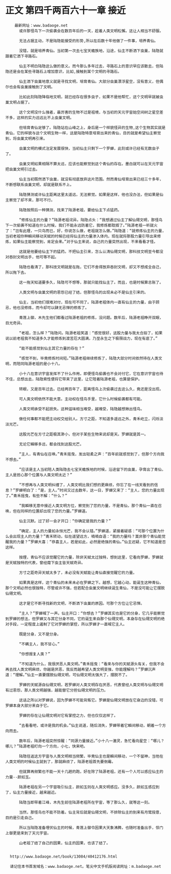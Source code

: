 # 正文 第四千两百六十一章 接近
        最新网址：www.badaoge.net
          或许那怪鸟下一次偷袭会在数百年后的一天，趁着人类文明松懈。这让人相当不舒服。
      
          无法占据主动，不是陆隐能接受的形势,所以在后数十年他做了一件事，培养青仙。
      
          没错，就是培养青仙。当初第一次去七宝天蟾族地，沿途，仙主不断洒下虫巢，陆隐就跟着它洒下寻路石。
      
          仙主不明白陆隐这么做的意义。而今那么多年过去，寻路石上的意识早应该散去，但陆隐还是会在某些寻路石上增加意识，比如,接触到某个文明的寻路石。
      
          仙主洒下虫巢地意义就是寻找文明，培育青仙。大部分虫巢漂浮星空，没有意义，但偶尔也会有虫巢接触到了文明。
      
          比如此刻陆隐降临地文明，就已经存在很多虫子，如果不是他帮忙，这个文明早就被虫巢文明占据了。
      
          这个文明没什么强者，最厉害的生物不过是祖境，与当初的天元宇宙始空间树之星空差不多，这样的实力远远比不上虫巢文明。
      
          但培育青仙足够了。陆隐站在山峰之上，身后是一个样貌怪异的生物,这个生物其实就是青仙，它的样貌与这个文明生物一样，这是陆隐特意培育出来的青仙，目的就是希望仙主察觉到，将虫巢文明再引来。
      
          虫巢文明的模式注定发展很快，当初仙主只剩下一个罗蝉，此刻或许已经有无数虫子了。
      
          虫巢文明如果相隔不算太远，应该也能察觉到这个青仙的存在。墨白就可以在天元宇宙把虫巢文明引过去。
      
          仙主当初既然洒下虫巢，就没有彻底放弃这片范围。然而青仙培育出来已经三十多年，不断想联系虫巢文明，却就是联系不上。
      
          陆隐猜测或许仙主距离这里太遥远，无法察觉。如果是这样，他也没办法，但如果是仙主察觉了却不来，那可不行。
      
          陆隐按照后一种猜测，找来了陆源老祖，要给仙主下点猛药。
      
          “修炼仙主的力量？”陆源老祖诧异。陆隐点头：“我想通过仙主了解仙翎文明，那怪鸟下一次偷袭不知道在什么时候，我们不能永远防着它，我修炼都耽搁了。”陆源老祖一听就火了：“岂有此理，一只鸟而已，好，你说怎么做，老祖就怎么做。”陆隐道：“就修炼仙主的力量，当初老祖你种瞬间移动天赋的时候已经将仙主的力量渗入体内，现在就将那股力量引导出来修炼，如果仙主能察觉到，肯定会来。”对于仙主来说，自己的力量突然出现，不来看看才怪。
      
          这就是他要给仙主下的猛药。不把仙主引来，怎么认清仙翎文明，那科技文明至今都没对吞封文明出手，他可等不起。
      
          陆隐也看清了，那科技文明就是在拖，它们不舍得放弃吞封文明，却又不想成全自己，所以拖下去。
      
          这一拖天知道要多久，陆隐可不想等，那就只能找仙主了。而且，也是时候算总账了。
      
          人类文明与虫巢文明的恩怨已经了结，但那怪鸟的出现未必不是仙主引来的。
      
          仙主，当初他们很难对付，现在可不同了。陆源老祖体内一直有仙主的力量，由于顾忌，他也没修炼，而今却可以肆无忌惮的修炼了。
      
          青莲上御，木先生他们都看过陆源老祖的修炼，没问题。数年后，陆源老祖睁开双眼，目光奇异。
      
          “老祖，怎么样？”陆隐问。陆源老祖笑道：“感觉很好，这股力量与我太合拍了，如果说以前老祖我不知道多久才能修炼到渡苦厄大圆满，乃至永生之下极限战力，现在有底了。”
      
          “能不能感觉到仙主其它力量的存在？”
      
          “感觉不到，毕竟修炼时间短。”陆源老祖继续修炼了，陆隐大部分时间依然待在人类文明，而陪同陆源老祖的是小十八。
      
          小十八在意识宇宙发挥不了什么作用，即便怪鸟偷袭也不会对付它，它在意识宇宙也待不住，总想出去，陆隐索性便将它带来了这里，让它陪着陆源老祖，也算是保护。
      
          转眼，又是百年过去。已经两百年了，距离怪鸟上次偷袭过去这么久，竟还是没出现。
      
          可人类文明依然不能大意。主动权在怪鸟手里，它什么时候偷袭都有可能。
      
          人类文明承受不起损失。这种滋味相当难受，越难受，陆隐越想揪出怪鸟。
      
          做任何事都不能把主动权交给别人。方寸之距，不知道多遥远之外，青禾屹立，闪烁淡淡光芒。
      
          这股光芒在方寸之距极其渺小，但对于某些生物来说却是天。罗蝉就是其一。
      
          无论它瞬移多远，都会找到这股光芒。
      
          “主人，有青仙在召唤。”青禾摇曳，发出轻柔之声：“百年前就感觉到了，但那个方向我不想去。”
      
          “应该是主人当初陪人类陆隐去七宝天蟾族地的时候，沿途留下的虫巢，孕育出了青仙，主人是担心那个位置与人类文明太近？”
      
          “不想再与人类文明纠缠了，人类文明比我们想的更麻烦，你忘了在一线天看到的信息？”罗蝉明白了：“是，主人。”时间又过去数年，这一日，罗蝉又来了：“主人，您的力量出现了。”青禾摇曳，有些不解：“什么？”
      
          “我瞬移无意中接近人类文明方位，察觉到了您的力量，不是青仙，那个青仙一直在召唤，但在同样的位置却出现了您的力量。”罗蝉道。
      
          仙主沉默。过了好一会才开口：“你确定是我的力量？”
      
          “确定，主人的力量如永恒光芒，我不会认错。”罗蝉道，紧接着疑惑：“可那个位置为什么会出现主人的力量？”青禾转动，似在遥望远方，喃喃自语：“我的力量吗？莫非那个青仙能觉醒我的力量？”罗蝉大喜：“恭喜主人，若是如此，必然是绝强的青仙。”仙主迟疑，它不知道是否这样。
      
          按理，青仙不应该觉醒它的力量，除非天赋太过独特，想到这里，它看向罗蝉，罗蝉就是天赋独特的代表，曾经麾下虫主皆天赋奇异。
      
          方寸之距奇异天赋太多了，未必没有天赋能让青仙直接觉醒它的力量。
      
          如果真是这样，这个青仙的未来未必在罗蝉之下。越想，它越心动，能诞生这种青仙，那个文明必然也很独特，尽管或许不强，但若配合虫巢文明继续诞生青仙，不是没可能让它摆脱仙翎文明。
      
          这才是它不断寻找新的文明，不断洒下虫巢的原因。可那个方位让它忌惮。
      
          “主人？”罗蝉喊了一声。仙主开口：“你想去？”罗蝉其实也是它的分身，它几乎能察觉到罗蝉的想法，但罗蝉又与其它分身不同，它的诞生来自那个仙翎文明，本身存在仙翎文明的绝对手段，一定程度上遏制了它对罗蝉的掌控，所以罗蝉才一直喊它主人。
      
          既是分身，又不是分身。
      
          “不瞒主人，我不甘心。”
      
          “你想报复人类？”
      
          “不知道为什么，我很厌恶人类文明。”青禾摇曳：“看来与你的天赋源头有关，但我不会再去找人类文明麻烦，你越是厌恶，我反而越希望人类文明变强，你能理解吗？”罗蝉沉声道：“理解。”仙主一直要摆脱仙翎文明，可仙翎文明太强大了，摆脱不了。
      
          罗蝉的天赋源自仙翎文明，若罗蝉对人类文明存在厌恶，代表曾经人类文明与仙翎文明有过恩怨，那人类文明越强，越能替它分担仙翎文明的压力。
      
          这话之所以对罗蝉说，因为罗蝉不可能背叛它。罗蝉是仙翎文明放在它身边的没错，可罗蝉本身大部分来自于它。
      
          罗蝉的存在让仙翎文明对它有掌控之力，但也仅仅这样了。
      
          “去看看吧，或许是我的机会。”仙主说道，随后消失，罗蝉带着它瞬间移动，朝着一个方向而去。
      
          数年后，陆源老祖突然惊醒：“同源力量接近。”小十八一激灵，急忙看向星空：“哪儿？哪儿？”陆源老祖盯向一个方向，小七，快来吧。
      
          陆隐往返这方宇宙与人类文明相当频繁，毕竟仙主也是瞬间移动，一个不留神，当他在人类文明的时候仙主就到了，那就麻烦了，陆源老祖首先要倒霉。
      
          但就算再频繁也不能一天十几趟的跑，好在除了陆源老祖，还有一个人可以感应仙主的力量--颜如玉。
      
          陆源老祖在另一个宇宙吸引仙主，颜如玉则在人类文明感应。没多久，颜如玉感应到了，仙主力量接近，越来越近。
      
          陆隐当即带着江峰，木先生前往陆源老祖所在宇宙，等了那么久，就等这一刻。
      
          当然，那怪鸟也不能不防着。仙主背后就是仙翎文明，不排除仙主的到来有月鹭授意，目的是引走自己。
      
          所以当陆隐准备埋伏仙主的时候，青莲上御令因果大天象沸腾，也随时准备出手，惊门上御更是来到了天元宇宙。
      
          山老祖了结了自己的因果，仙主的因果，也该了结了。
      
      
      http://www.badaoge.net/book/13084/40412176.html
      
      请记住本书首发域名：www.badaoge.net。笔尖中文手机版阅读网址：m.badaoge.net
